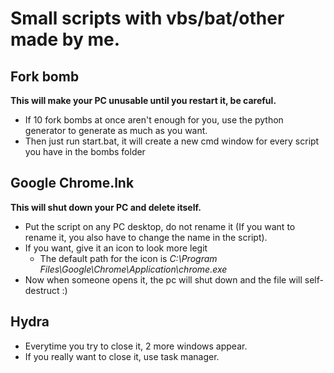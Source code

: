 # Small scripts with vbs/bat/other made by me.

## Fork bomb
**This will make your PC unusable until you restart it, be careful.**
- If 10 fork bombs at once aren't enough for you, use the python generator to generate as much as you want.
- Then just run start.bat, it will create a new cmd window for every script you have in the bombs folder

## Google Chrome.lnk
**This will shut down your PC and delete itself.**
- Put the script on any PC desktop, do not rename it (If you want to rename it, you also have to change the name in the script).
- If you want, give it an icon to look more legit
  - The default path for the icon is <em>C:\Program Files\Google\Chrome\Application\chrome.exe</em>
- Now when someone opens it, the pc will shut down and the file will self-destruct :)

## Hydra
- Everytime you try to close it, 2 more windows appear.
- If you really want to close it, use task manager.
